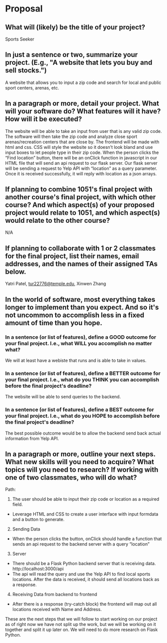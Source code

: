 # Proposal

## What will (likely) be the title of your project?

Sports Seeker

## In just a sentence or two, summarize your project. (E.g., "A website that lets you buy and sell stocks.")

A website that allows you to input a zip code and search for local and public sport centers, arenas, etc. 

## In a paragraph or more, detail your project. What will your software do? What features will it have? How will it be executed?

The website will be able to take an input from user that is any valid zip code. The software will then take the zip code and analyze close sport arenas/recreation centers that are close by. The frontend will be made with html and css. CSS will style the website so it doesn’t look bland and use input boxes to let people type in their zip code. When the person clicks the “Find location” button, there will be an onClick function in javascript in our HTML file that will send an api request to our flask server. Our flask server will be sending a request to Yelp API with “location” as a query parameter. Once it is received successfully, it will reply with location as a json arrays. 

## If planning to combine 1051's final project with another course's final project, with which other course? And which aspect(s) of your proposed project would relate to 1051, and which aspect(s) would relate to the other course?

N/A

## If planning to collaborate with 1 or 2 classmates for the final project, list their names, email addresses, and the names of their assigned TAs below.

Yatri Patel, tur22776@temple.edu, Xinwen Zhang 

## In the world of software, most everything takes longer to implement than you expect. And so it's not uncommon to accomplish less in a fixed amount of time than you hope.


### In a sentence (or list of features), define a GOOD outcome for your final project. I.e., what WILL you accomplish no matter what?

We will at least have a webiste that runs and is able to take in values. 

### In a sentence (or list of features), define a BETTER outcome for your final project. I.e., what do you THINK you can accomplish before the final project's deadline?

The website will be able to send queries to the backend. 

### In a sentence (or list of features), define a BEST outcome for your final project. I.e., what do you HOPE to accomplish before the final project's deadline?

The best possible outcome would be to allow the backend send back actual information from Yelp API. 

## In a paragraph or more, outline your next steps. What new skills will you need to acquire? What topics will you need to research? If working with one of two classmates, who will do what?

Path: 
1. The user should be able to input their zip code or location as a required field. 
- Leverage HTML and CSS to create a user interface with input formdata and a button to generate.
2. Sending Data
- When the person clicks the button, onClick should handle a function that sends an api request to the backend server with a query “location”
3. Server
- There should be a Flask Python backend server that is receiving data. http://localhost:3000/api
- The api will read the query and use the Yelp API to find local sports locations. After the data is received, it should send all locations back as a response.
4. Receiving Data from backend to frontend
- After there is a response (try-catch block) the frontend will map out all locations received with Name and Address.

These are the next steps that we will follow to start working on our project as of right now we have not split up the work, but we will be working on it together and split it up later on. We will need to do more research on Flask Python.
